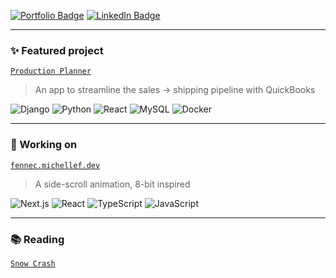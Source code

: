 [![Portfolio Badge](https://img.shields.io/badge/Portfolio-74aa9c?style=for-the-badge&logo=undertale&logoColor=white)](https://michellef.dev)
[![LinkedIn Badge](https://img.shields.io/badge/LinkedIn-0077B5?style=for-the-badge&logo=linkedin&logoColor=white)](https://www.linkedin.com/in/mflandin/)

---

### ✨ Featured project  
[`Production Planner`](https://github.com/michellevit/Production-Planner)
> An app to streamline the sales → shipping pipeline with QuickBooks

![Django](https://img.shields.io/badge/django-0c4a30)
![Python](https://img.shields.io/badge/python-ffdb4f)
![React](https://img.shields.io/badge/react-61dafb)
![MySQL](https://img.shields.io/badge/mysql-ffa518)
![Docker](https://img.shields.io/badge/docker-0091e2)

---

### 🦊 Working on
[`fennec.michellef.dev`](https://fennec.michellef.dev) 
> A side-scroll animation, 8-bit inspired

![Next.js](https://img.shields.io/badge/next.js-black)
![React](https://img.shields.io/badge/react-61dafb)
![TypeScript](https://img.shields.io/badge/typescript-3178C6)
![JavaScript](https://img.shields.io/badge/javascript-F7DF1E)

---

### 📚 Reading  
[`Snow Crash`](https://www.goodreads.com/book/show/61240297-snow-crash)   
